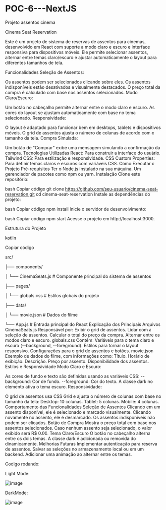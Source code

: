 # POC-6---NextJS
Projeto assentos cinema

Cinema Seat Reservation

Este é um projeto de sistema de reservas de assentos para cinemas, desenvolvido em React com suporte a modo claro e escuro e interface responsiva para dispositivos móveis. Ele permite selecionar assentos, alternar entre temas claro/escuro e ajustar automaticamente o layout para diferentes tamanhos de tela.

Funcionalidades
Seleção de Assentos:

Os assentos podem ser selecionados clicando sobre eles.
Os assentos indisponíveis estão desativados e visualmente destacados.
O preço total da compra é calculado com base nos assentos selecionados.
Modo Claro/Escuro:

Um botão no cabeçalho permite alternar entre o modo claro e escuro.
As cores do layout se ajustam automaticamente com base no tema selecionado.
Responsividade:

O layout é adaptado para funcionar bem em desktops, tablets e dispositivos móveis.
O grid de assentos ajusta o número de colunas de acordo com o tamanho da tela.
Compra Simulada:

Um botão de "Comprar" exibe uma mensagem simulando a confirmação da compra.
Tecnologias Utilizadas
React: Para construir a interface do usuário.
Tailwind CSS: Para estilização e responsividade.
CSS Custom Properties: Para definir temas claros e escuros com variáveis CSS.
Como Executar o Projeto
Pré-requisitos
Ter o Node.js instalado na sua máquina.
Um gerenciador de pacotes como npm ou yarn.
Instalação
Clone este repositório:

bash
Copiar código
git clone https://github.com/seu-usuario/cinema-seat-reservation.git
cd cinema-seat-reservation
Instale as dependências do projeto:

bash
Copiar código
npm install
Inicie o servidor de desenvolvimento:

bash
Copiar código
npm start
Acesse o projeto em http://localhost:3000.

Estrutura do Projeto

kotlin


Copiar código

src/

├── components/

│   └── CinemaSeats.js    # Componente principal do sistema de assentos

├── pages/

│   └── globals.css       # Estilos globais do projeto

├── data/


│   └── movie.json        # Dados do filme


└── App.js                # Entrada principal do React
Explicação dos Principais Arquivos
CinemaSeats.js
Responsável por:
Exibir o grid de assentos.
Lidar com a seleção de assentos.
Calcular o total do preço da compra.
Alternar entre os modos claro e escuro.
globals.css
Contém:
Variáveis para o tema claro e escuro (--background, --foreground).
Estilos para tornar o layout responsivo.
Configurações para o grid de assentos e botões.
movie.json
Exemplo de dados do filme, com informações como:
Título.
Horário de exibição.
Descrição.
Preço por assento.
Disponibilidade dos assentos.
Estilos e Responsividade
Modo Claro e Escuro:

As cores de fundo e texto são definidas usando as variáveis CSS:
--background: Cor de fundo.
--foreground: Cor do texto.
A classe dark no elemento <html> ativa o tema escuro.
Responsividade:

O grid de assentos usa CSS Grid e ajusta o número de colunas com base no tamanho da tela:
Desktop: 10 colunas.
Tablet: 5 colunas.
Mobile: 4 colunas.
Comportamento das Funcionalidades
Seleção de Assentos
Clicando em um assento disponível, ele é selecionado e marcado visualmente.
Clicando novamente no assento, ele é desmarcado.
Os assentos indisponíveis não podem ser clicados.
Botão de Compra
Mostra o preço total com base nos assentos selecionados.
Caso nenhum assento seja selecionado, o valor exibido será R$ 0.00.
Tema Claro/Escuro
O botão no cabeçalho alterna entre os dois temas.
A classe dark é adicionada ou removida do <html> dinamicamente.
Melhorias Futuras
Implementar autenticação para reserva de assentos.
Salvar as seleções no armazenamento local ou em um backend.
Adicionar uma animação ao alternar entre os temas.

Codigo rodando:

Light Mode:

![image](https://github.com/user-attachments/assets/f19efcfe-76e1-4e14-bb51-aaf3b746f458)

DarkMode: 

![image](https://github.com/user-attachments/assets/2e7dd801-48f4-4fa5-b888-3f4a2088ab72)

